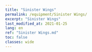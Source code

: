 ```yaml
---
title: "Sinister Wings"
permalink: /equipment/Sinister Wings/
excerpt: "Sinister Wings"
last_modified_at: 2021-01-25
lang: en
ref: "Sinister Wings.md"
toc: false
classes: wide
---
```


